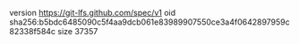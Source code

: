 version https://git-lfs.github.com/spec/v1
oid sha256:b5bdc6485090c5f4aa9dcb061e83989907550ce3a4f0642897959c82338f584c
size 37357
